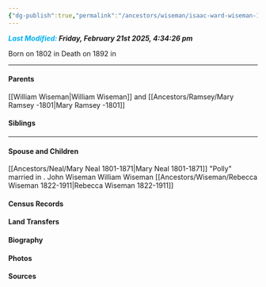 ```yaml
---
{"dg-publish":true,"permalink":"/ancestors/wiseman/isaac-ward-wiseman-1802-1892/","tags":["Isaac-Wiseman"]}
---
```


***<font color="#00b0f0">Last Modified:</font> Friday, February 21st 2025, 4:34:26 pm***

Born on  1802 in <!-- link to place -->
Death on 1892 in <!-- link to place -->

---
#### Parents

[[William Wiseman\|William Wiseman]] and [[Ancestors/Ramsey/Mary Ramsey -1801\|Mary Ramsey -1801]]
#### Siblings
<!-- Link to sibling -->

---
#### Spouse and Children
 [[Ancestors/Neal/Mary Neal 1801-1871\|Mary Neal 1801-1871]] "Polly" married <!-- link to date --> in <!-- link to place -->.
John Wiseman
William Wiseman
[[Ancestors/Wiseman/Rebecca Wiseman 1822-1911\|Rebecca Wiseman 1822-1911]]

#### Census Records

#### Land Transfers

#### Biography

#### Photos

#### Sources

